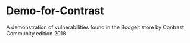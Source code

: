 # Demo-for-Contrast
A demonstration of vulnerabilities found in the Bodgeit store by Contrast Community edition 2018
